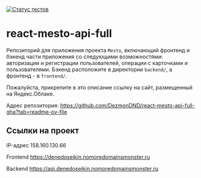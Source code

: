 [![Статус тестов](../../actions/workflows/tests.yml/badge.svg)](../../actions/workflows/tests.yml)

# react-mesto-api-full
Репозиторий для приложения проекта `Mesto`, включающий фронтенд и бэкенд части приложения со следующими возможностями: авторизации и регистрации пользователей, операции с карточками и пользователями. Бэкенд расположите в директории `backend/`, а фронтенд - в `frontend/`. 
  
Пожалуйста, прикрепите в это описание ссылку на сайт, размещенный на Яндекс.Облаке.

Адрес репозитория: https://github.com/DezmonDND/react-mesto-api-full-gha?tab=readme-ov-file

## Ссылки на проект

IP-адрес 158.160.130.66

Frontend https://denedoseikin.nomoredomainsmonster.ru

Backend https://api.denedoseikin.nomoredomainsmonster.ru
